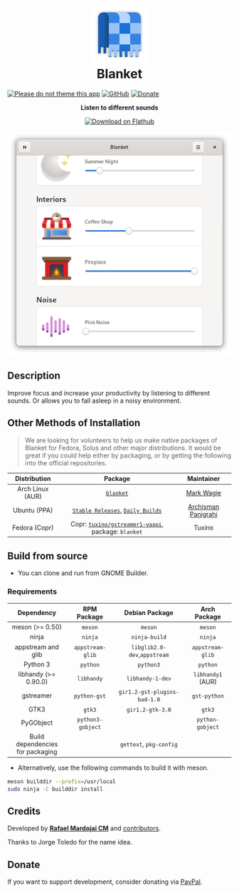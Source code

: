 <h1 align="center">
	<img src="brand/logo.svg" alt="Blanket" width="128" height="128"/><br>
	Blanket
</h1>

[![Please do not theme this app](https://stopthemingmy.app/badge.svg)](https://stopthemingmy.app) 
[![GitHub](https://img.shields.io/github/license/rafaelmardojai/blanket.svg)](https://github.com/rafaelmardojai/blanket/blob/master/COPYING)
[![Donate](https://img.shields.io/badge/PayPal-Donate-gray.svg?style=flat&logo=paypal&colorA=0071bb&logoColor=fff)](https://paypal.me/RafaelMardojaiCM)

<p align="center"><strong>Listen to different sounds</strong></p>

<p align="center">
  <a href="https://flathub.org/apps/details/com.rafaelmardojai.Blanket"><img width="200" alt="Download on Flathub" src="https://flathub.org/assets/badges/flathub-badge-en.png"/></a>
</p>

<p align="center">
  <img src="brand/screenshot-1.png"/>
</p>


## Description
Improve focus and increase your productivity by listening to different sounds. Or allows you to fall asleep in a noisy environment.

## Other Methods of Installation
> We are looking for volunteers to help us make native packages of Blanket for Fedora, Solus and other major distributions. It would be great if you could help either by packaging, or by getting the following into the official repositories.

| Distribution | Package | Maintainer |
|:-:|:-:|:-:|
| Arch Linux (AUR) | [`blanket`](https://aur.archlinux.org/packages/blanket) | [Mark Wagie](https://github.com/yochananmarqos) |
| Ubuntu (PPA) | [`Stable Releases`](https://launchpad.net/~apandada1/+archive/ubuntu/blanket), [`Daily Builds`](https://launchpad.net/~apandada1/+archive/ubuntu/blanket-daily) | [Archisman Panigrahi](https://github.com/apandada1) |
| Fedora (Copr) | Copr: [`tuxino/gstreamer1-vaapi`](https://copr.fedorainfracloud.org/coprs/tuxino/gstreamer1-vaapi/), package: `blanket` | Tuxino |

## Build from source

- You can clone and run from GNOME Builder.

### Requirements

| Dependency                           | RPM Package       | Debian Package               | Arch Package
|:-:                                   |:-:                |:-:                           | :-:
| meson (>= 0.50)                      | `meson`           | `meson`                      | `meson`
| ninja                                | `ninja`           | `ninja-build`                | `ninja`
| appstream and glib                   | `appstream-glib`  | `libglib2.0-dev`,`appstream` | `appstream-glib`
| Python 3                             | `python`          | `python3`                    | `python`
| libhandy (>= 0.90.0)                 | `libhandy`        | `libhandy-1-dev`             | `libhandy1` (AUR)
| gstreamer                            | `python-gst`      | `gir1.2-gst-plugins-bad-1.0` | `gst-python`
| GTK3                                 | `gtk3`            | `gir1.2-gtk-3.0`             | `gtk3`
| PyGObject                            | `python3-gobject` |                              | `python-gobject`
| Build dependencies <br>for packaging |                   | `gettext`, `pkg-config`      |


- Alternatively, use the following commands to build it with meson.
```bash
meson builddir --prefix=/usr/local
sudo ninja -C builddir install
```
## Credits
Developed by **[Rafael Mardojai CM](https://github.com/rafaelmardojai)** and [contributors](https://github.com/rafaelmardojai/blanket/graphs/contributors).

Thanks to Jorge Toledo for the name idea.

## Donate
If you want to support development, consider donating via [PayPal](https://paypal.me/RafaelMardojaiCM).

